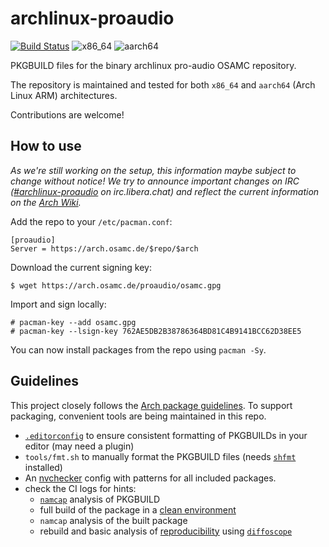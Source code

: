 # archlinux-proaudio
[![Build Status](https://ci.cbix.de/api/badges/osam-cologne/archlinux-proaudio/status.svg)](https://ci.cbix.de/osam-cologne/archlinux-proaudio)
![x86_64](https://arch.osamc.de/proaudio/x86_64/badge-count.svg)
![aarch64](https://arch.osamc.de/proaudio/aarch64/badge-count.svg)

PKGBUILD files for the binary archlinux pro-audio OSAMC repository.

The repository is maintained and tested for both `x86_64` and `aarch64` (Arch Linux ARM) architectures.

Contributions are welcome!

## How to use
_As we're still working on the setup, this information maybe subject to change without notice!
We try to announce important changes on IRC ([#archlinux-proaudio](https://web.libera.chat/#archlinux-proaudio) on irc.libera.chat)
and reflect the current information on the [Arch Wiki](https://wiki.archlinux.org/title/Unofficial_user_repositories)._

Add the repo to your `/etc/pacman.conf`:
```
[proaudio]
Server = https://arch.osamc.de/$repo/$arch
```
Download the current signing key:
```
$ wget https://arch.osamc.de/proaudio/osamc.gpg
```
Import and sign locally:
```
# pacman-key --add osamc.gpg
# pacman-key --lsign-key 762AE5DB2B38786364BD81C4B9141BCC62D38EE5
```
You can now install packages from the repo using `pacman -Sy`.

## Guidelines
This project closely follows the [Arch package guidelines](https://wiki.archlinux.org/title/Arch_package_guidelines).
To support packaging, convenient tools are being maintained in this repo.
- [`.editorconfig`](https://editorconfig.org/) to ensure consistent formatting of PKGBUILDs in your editor (may need a plugin)
- `tools/fmt.sh` to manually format the PKGBUILD files (needs [`shfmt`](https://archlinux.org/packages/community/x86_64/shfmt/) installed)
- An [nvchecker](https://nvchecker.readthedocs.io/en/latest/) config with patterns for all included packages.
- check the CI logs for hints:
  - [`namcap`](https://wiki.archlinux.org/title/Namcap) analysis of PKGBUILD
  - full build of the package in a [clean environment](https://wiki.archlinux.org/title/DeveloperWiki:Building_in_a_clean_chroot#Why)
  - `namcap` analysis of the built package
  - rebuild and basic analysis of [reproducibility](https://reproducible-builds.org/) using [`diffoscope`](https://diffoscope.org/)

